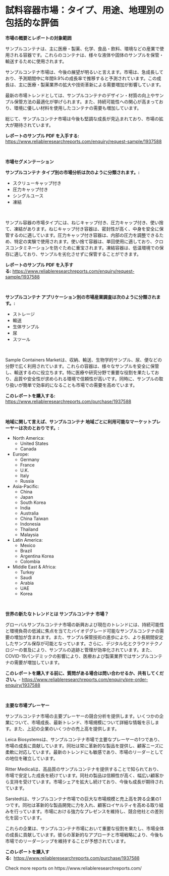 <p><h1>試料容器市場：タイプ、用途、地理別の包括的な評価</h1></p><p><strong>市場の概要とレポートの対象範囲</strong></p>
<p><p>サンプルコンテナは、主に医療・製薬、化学、食品・飲料、環境などの産業で使用される容器です。これらのコンテナは、様々な液体や固体のサンプルを保管・輸送するために使用されます。</p><p>サンプルコンテナ市場は、今後の展望が明るいと言えます。市場は、急成長しており、予測期間中に年間9.9%の成長率で推移すると予測されています。この成長は、主に医療・製薬業界の拡大や技術革新による需要増加が影響しています。</p><p>最新の市場トレンドとしては、サンプルコンテナのデザイン・材質の向上やサンプル保管方法の最適化が挙げられます。また、持続可能性への関心が高まっており、環境に優しい材料を使用したコンテナの需要も増加しています。</p><p>総じて、サンプルコンテナ市場は今後も堅調な成長が見込まれており、市場の拡大が期待されています。</p></p>
<p><strong>レポートのサンプル PDF を入手する:</strong> <a href="https://www.reliableresearchreports.com/enquiry/request-sample/1937588">https://www.reliableresearchreports.com/enquiry/request-sample/1937588</a></p>
<p>&nbsp;</p>
<p><strong>市場セグメンテーション</strong></p>
<p><strong>サンプルコンテナ タイプ別の市場分析は次のように分類されます。:</strong></p>
<p><ul><li>スクリューキャップ付き</li><li>圧力キャップ付き</li><li>シングルユース</li><li>凍結</li></ul></p>
<p>&nbsp;</p>
<p><p>サンプル容器の市場タイプには、ねじキャップ付き、圧力キャップ付き、使い捨て、凍結があります。ねじキャップ付き容器は、密封性が高く、中身を安全に保管するのに適しています。圧力キャップ付き容器は、内部の圧力を調整できるため、特定の実験で使用されます。使い捨て容器は、単回使用に適しており、クロスコンタミネーションを防ぐために重宝されます。凍結容器は、低温環境での保存に適しており、サンプルを劣化させずに保管することができます。</p></p>
<p><strong>レポートのサンプル PDF を入手する:</strong>&nbsp;<a href="https://www.reliableresearchreports.com/enquiry/request-sample/1937588">https://www.reliableresearchreports.com/enquiry/request-sample/1937588</a></p>
<p>&nbsp;</p>
<p><strong> サンプルコンテナ アプリケーション別の市場産業調査は次のように分類されます。:</strong></p>
<p><ul><li>ストレージ</li><li>輸送</li><li>生体サンプル</li><li>尿</li><li>スツール</li></ul></p>
<p>&nbsp;</p>
<p><p>Sample Containers Marketは、収納、輸送、生物学的サンプル、尿、便などの分野で広く利用されています。これらの容器は、様々なサンプルを安全に保管し、輸送するのに役立ちます。特に医療や研究分野で重要な役割を果たしており、品質や安全性が求められる環境で信頼性が高いです。同時に、サンプルの取り扱いが簡単で効率的になることも市場での需要を高めています。</p></p>
<p><strong>このレポートを購入する:</strong>&nbsp; <a href="https://www.reliableresearchreports.com/purchase/1937588">https://www.reliableresearchreports.com/purchase/1937588</a></p>
<p>&nbsp;</p>
<p><strong>地域に関して言えば、サンプルコンテナ 地域ごとに利用可能なマーケットプレーヤーは次のとおりです。:</strong></p>
<p><ul>
    <li>
        North America:
        <ul>
            <li>United States</li>
            <li>Canada</li>
        </ul>
    </li>
    <li>
        Europe:
        <ul>
            <li>Germany</li>
            <li>France</li>
            <li>U.K.</li>
            <li>Italy</li>
            <li>Russia</li>
        </ul>
    </li>
    <li>
        Asia-Pacific:
        <ul>
            <li>China</li>
            <li>Japan</li>
            <li>South Korea</li>
            <li>India</li>
            <li>Australia</li>
            <li>China Taiwan</li>
            <li>Indonesia</li>
            <li>Thailand</li>
            <li>Malaysia</li>
        </ul>
    </li>
    <li>
        Latin America:
        <ul>
            <li>Mexico</li>
            <li>Brazil</li>
            <li>Argentina Korea</li>
            <li>Colombia</li>
        </ul>
    </li>
    <li>
        Middle East & Africa:
        <ul>
            <li>Turkey</li>
            <li>Saudi</li>
            <li>Arabia</li>
            <li>UAE</li>
            <li>Korea</li>
        </ul>
    </li>
    </ul></p>
<p>&nbsp;</p>
<p><strong>世界の新たなトレンドとは サンプルコンテナ 市場？</strong></p>
<p><p>グローバルサンプルコンテナ市場の新興および現在のトレンドには、持続可能性と環境負荷の低減に焦点を当てたバイオデグレード可能なサンプルコンテナの需要の増加が含まれます。また、サンプル保管技術の進歩により、より長期間安定したサンプル保存が可能となっています。さらに、デジタル化とクラウドテクノロジーの普及により、サンプルの追跡と管理が効率化されています。また、COVID-19パンデミックの影響により、医療および製薬業界ではサンプルコンテナの需要が増加しています。</p></p>
<p><strong>このレポートを購入する前に、質問がある場合は問い合わせるか、共有してください。</strong>- <a href="https://www.reliableresearchreports.com/enquiry/pre-order-enquiry/1937588">https://www.reliableresearchreports.com/enquiry/pre-order-enquiry/1937588</a></p>
<p>&nbsp;</p>
<p><strong>主要な市場プレーヤー</strong></p>
<p><p>サンプルコンテナ市場の主要プレーヤーの競合分析を提供します。いくつかの企業について、市場成長、最新トレンド、市場規模について詳細な情報を示します。また、上記の企業のいくつかの売上高を提供します。</p><p>Leica Biosystemsは、サンプルコンテナ市場で主要なプレーヤーの1つであり、市場の成長に貢献しています。同社は常に革新的な製品を提供し、顧客ニーズに柔軟に対応しています。最新のトレンドにも敏感であり、市場のリーダーとしての地位を確立しています。</p><p>Ritter Medicalは、高品質のサンプルコンテナを提供することで知られており、市場で安定した成長を続けています。同社の製品は信頼性が高く、幅広い顧客から支持を受けています。市場シェアを拡大し続けており、今後も成長が期待されています。</p><p>Sarstedtは、サンプルコンテナ市場での巨大な市場規模と売上高を誇る企業の1つです。同社は革新的な製品開発に力を入れ、顧客ロイヤルティを高める取り組みを行っています。市場における強力なプレゼンスを維持し、競合他社との差別化を図っています。</p><p>これらの企業は、サンプルコンテナ市場において重要な役割を果たし、市場全体の成長に貢献しています。彼らの革新的なアプローチと市場戦略により、今後も市場でのリーダーシップを維持することが予想されています。</p></p>
<p><strong>このレポートを購入する:</strong>&nbsp;&nbsp;<a href="https://www.reliableresearchreports.com/purchase/1937588">https://www.reliableresearchreports.com/purchase/1937588</a></p>
<p>Check more reports on https://www.reliableresearchreports.com/</p>